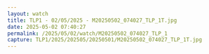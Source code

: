 ```yaml
---
layout: watch
title: TLP1 - 02/05/2025 - M20250502_074027_TLP_1T.jpg
date: 2025-05-02 07:40:27
permalink: /2025/05/02/watch/M20250502_074027_TLP_1
capture: TLP1/2025/202505/20250501/M20250502_074027_TLP_1T.jpg
---
```

